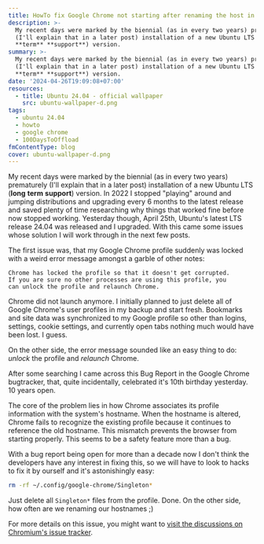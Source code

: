 ```yaml
---
title: HowTo fix Google Chrome not starting after renaming the host in Ubuntu 24.04
description: >-
  My recent days were marked by the biennial (as in every two years) prematurely
  (I'll explain that in a later post) installation of a new Ubuntu LTS (**long**
  **term** **support**) version.
summary: >-
  My recent days were marked by the biennial (as in every two years) prematurely
  (I'll explain that in a later post) installation of a new Ubuntu LTS (**long**
  **term** **support**) version.
date: '2024-04-26T19:09:08+07:00'
resources:
  - title: Ubuntu 24.04 - official wallpaper
    src: ubuntu-wallpaper-d.png
tags:
  - ubuntu 24.04
  - howto
  - google chrome
  - 100DaysToOffload
fmContentType: blog
cover: ubuntu-wallpaper-d.png
---
```


My recent days were marked by the biennial (as in every two years) prematurely (I'll explain that in a later post) installation of a new Ubuntu LTS (**long** **term** **support**) version. In 2022 I stopped "playing" around and jumping distributions and upgrading every 6 months to the latest release and saved plenty of time researching why things that worked fine before now stopped working. Yesterday though, April 25th, Ubuntu's latest LTS release 24.04 was released and I upgraded. With this came some issues whose solution I will work through in the next few posts.

The first issue was, that my Google Chrome profile suddenly was locked with a weird error message amongst a garble of other notes:

```plaintext
Chrome has locked the profile so that it doesn't get corrupted.
If you are sure no other processes are using this profile, you
can unlock the profile and relaunch Chrome.
```

Chrome did not launch anymore. I initially planned to just delete all of Google Chrome's user profiles in my backup and start fresh. Bookmarks and site data was synchronized to my Google profile so other than logins, settings, cookie settings, and currently open tabs nothing much would have been lost. I guess.

On the other side, the error message sounded like an easy thing to do: *unlock* the profile and *relaunch* Chrome.

After some searching I came across this Bug Report in the Google Chrome bugtracker, that, quite incidentally, celebrated it's 10th birthday yesterday. 10 years open.

The core of the problem lies in how Chrome associates its profile information with the system's hostname. When the hostname is altered, Chrome fails to recognize the existing profile because it continues to reference the old hostname. This mismatch prevents the browser from starting properly. This seems to be a safety feature more than a bug.

With a bug report being open for more than a decade now I don't think the developers have any interest in fixing this, so we will have to look to hacks to fix it by ourself and it's astonishingly easy:

```bash
rm -rf ~/.config/google-chrome/Singleton*
```

Just delete all `Singleton*` files from the profile. Done. On the other side, how often are we renaming our hostnames ;)

For more details on this issue, you might want to [visit the discussions on Chromium's issue tracker](https://issues.chromium.org/issues/41103620).
